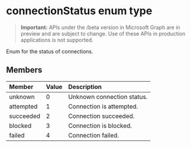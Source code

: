 # connectionStatus enum type

> **Important:** APIs under the /beta version in Microsoft Graph are in preview and are subject to change. Use of these APIs in production applications is not supported.

Enum for the status of connections.

## Members

|Member|Value|Description|
|:---|:---|:---|
|unknown|0|Unknown connection status.|
|attempted|1|Connection is attempted.|
|succeeded|2| Connection succeeded.|
|blocked|3| Connection is blocked.|
|failed|4| Connection failed.|
